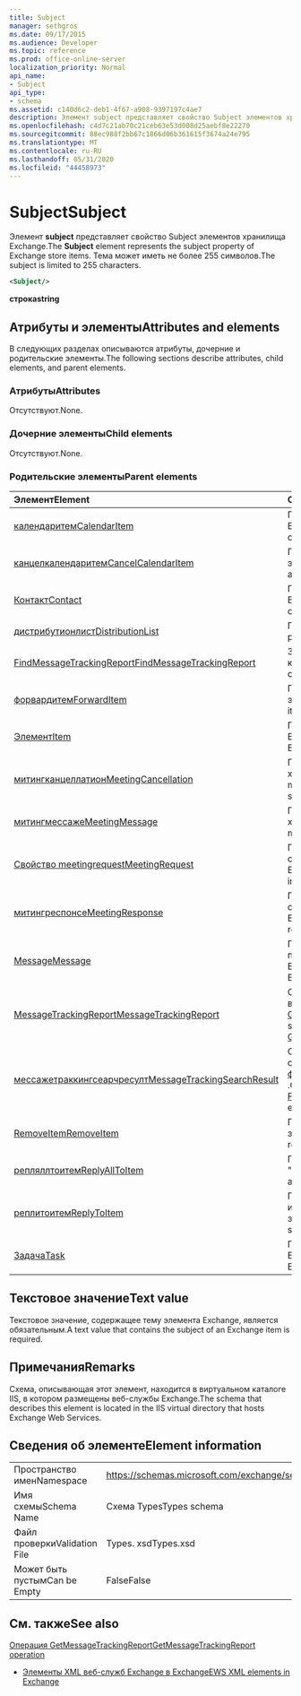 ```yaml
---
title: Subject
manager: sethgros
ms.date: 09/17/2015
ms.audience: Developer
ms.topic: reference
ms.prod: office-online-server
localization_priority: Normal
api_name:
- Subject
api_type:
- schema
ms.assetid: c140d6c2-deb1-4f67-a908-9397197c4ae7
description: Элемент subject представляет свойство Subject элементов хранилища Exchange. Тема может иметь не более 255 символов.
ms.openlocfilehash: c4d7c21ab70c21ceb63e53d008d25aebf8e22270
ms.sourcegitcommit: 88ec988f2bb67c1866d06b361615f3674a24e795
ms.translationtype: MT
ms.contentlocale: ru-RU
ms.lasthandoff: 05/31/2020
ms.locfileid: "44458973"
---
```

# <a name="subject"></a><span data-ttu-id="ef844-104">Subject</span><span class="sxs-lookup"><span data-stu-id="ef844-104">Subject</span></span>

<span data-ttu-id="ef844-105">Элемент **subject** представляет свойство Subject элементов хранилища Exchange.</span><span class="sxs-lookup"><span data-stu-id="ef844-105">The **Subject** element represents the subject property of Exchange store items.</span></span> <span data-ttu-id="ef844-106">Тема может иметь не более 255 символов.</span><span class="sxs-lookup"><span data-stu-id="ef844-106">The subject is limited to 255 characters.</span></span> 
  
```XML
<Subject/>
```

 <span data-ttu-id="ef844-107">**строка**</span><span class="sxs-lookup"><span data-stu-id="ef844-107">**string**</span></span>
## <a name="attributes-and-elements"></a><span data-ttu-id="ef844-108">Атрибуты и элементы</span><span class="sxs-lookup"><span data-stu-id="ef844-108">Attributes and elements</span></span>

<span data-ttu-id="ef844-109">В следующих разделах описываются атрибуты, дочерние и родительские элементы.</span><span class="sxs-lookup"><span data-stu-id="ef844-109">The following sections describe attributes, child elements, and parent elements.</span></span>
  
### <a name="attributes"></a><span data-ttu-id="ef844-110">Атрибуты</span><span class="sxs-lookup"><span data-stu-id="ef844-110">Attributes</span></span>

<span data-ttu-id="ef844-111">Отсутствуют.</span><span class="sxs-lookup"><span data-stu-id="ef844-111">None.</span></span>
  
### <a name="child-elements"></a><span data-ttu-id="ef844-112">Дочерние элементы</span><span class="sxs-lookup"><span data-stu-id="ef844-112">Child elements</span></span>

<span data-ttu-id="ef844-113">Отсутствуют.</span><span class="sxs-lookup"><span data-stu-id="ef844-113">None.</span></span>
  
### <a name="parent-elements"></a><span data-ttu-id="ef844-114">Родительские элементы</span><span class="sxs-lookup"><span data-stu-id="ef844-114">Parent elements</span></span>

|<span data-ttu-id="ef844-115">**Элемент**</span><span class="sxs-lookup"><span data-stu-id="ef844-115">**Element**</span></span>|<span data-ttu-id="ef844-116">**Описание**</span><span class="sxs-lookup"><span data-stu-id="ef844-116">**Description**</span></span>|
|:-----|:-----|
|[<span data-ttu-id="ef844-117">календаритем</span><span class="sxs-lookup"><span data-stu-id="ef844-117">CalendarItem</span></span>](calendaritem.md) <br/> |<span data-ttu-id="ef844-118">Представляет элемент календаря Exchange.</span><span class="sxs-lookup"><span data-stu-id="ef844-118">Represents an Exchange calendar item.</span></span>  <br/> |
|[<span data-ttu-id="ef844-119">канцелкалендаритем</span><span class="sxs-lookup"><span data-stu-id="ef844-119">CancelCalendarItem</span></span>](cancelcalendaritem.md) <br/> |<span data-ttu-id="ef844-120">Представляет объект отклика элемента календаря Cancel.</span><span class="sxs-lookup"><span data-stu-id="ef844-120">Represents a cancel calendar item response object.</span></span>  <br/> |
|[<span data-ttu-id="ef844-121">Контакт</span><span class="sxs-lookup"><span data-stu-id="ef844-121">Contact</span></span>](contact.md) <br/> |<span data-ttu-id="ef844-122">Представляет элемент контакта Exchange.</span><span class="sxs-lookup"><span data-stu-id="ef844-122">Represents an Exchange contact item.</span></span>  <br/> |
|[<span data-ttu-id="ef844-123">дистрибутионлист</span><span class="sxs-lookup"><span data-stu-id="ef844-123">DistributionList</span></span>](distributionlist.md) <br/> |<span data-ttu-id="ef844-124">Представляет список рассылки.</span><span class="sxs-lookup"><span data-stu-id="ef844-124">Represents a distribution list.</span></span>  <br/> |
|[<span data-ttu-id="ef844-125">FindMessageTrackingReport</span><span class="sxs-lookup"><span data-stu-id="ef844-125">FindMessageTrackingReport</span></span>](findmessagetrackingreport.md) <br/> |<span data-ttu-id="ef844-126">Задает условия для типов сообщений, которые требуется найти.</span><span class="sxs-lookup"><span data-stu-id="ef844-126">Specifies criteria for the types of messages to find.</span></span>  <br/> |
|[<span data-ttu-id="ef844-127">форвардитем</span><span class="sxs-lookup"><span data-stu-id="ef844-127">ForwardItem</span></span>](forwarditem.md) <br/> |<span data-ttu-id="ef844-128">Представляет объект прямого отклика элементов вперед.</span><span class="sxs-lookup"><span data-stu-id="ef844-128">Represents a forward item smart response object.</span></span>  <br/> |
|[<span data-ttu-id="ef844-129">Элемент</span><span class="sxs-lookup"><span data-stu-id="ef844-129">Item</span></span>](item.md) <br/> |<span data-ttu-id="ef844-130">Представляет элемент в хранилище Exchange.</span><span class="sxs-lookup"><span data-stu-id="ef844-130">Represents an item in the Exchange store.</span></span>  <br/> |
|[<span data-ttu-id="ef844-131">митингканцеллатион</span><span class="sxs-lookup"><span data-stu-id="ef844-131">MeetingCancellation</span></span>](meetingcancellation.md) <br/> |<span data-ttu-id="ef844-132">Представляет отмену собрания в хранилище Exchange.</span><span class="sxs-lookup"><span data-stu-id="ef844-132">Represents a meeting cancellation in the Exchange store.</span></span>  <br/> |
|[<span data-ttu-id="ef844-133">митингмессаже</span><span class="sxs-lookup"><span data-stu-id="ef844-133">MeetingMessage</span></span>](meetingmessage.md) <br/> |<span data-ttu-id="ef844-134">Представляет сообщение о собрании в хранилище Exchange.</span><span class="sxs-lookup"><span data-stu-id="ef844-134">Represents a meeting message in the Exchange store.</span></span>  <br/> |
|[<span data-ttu-id="ef844-135">Свойство meetingrequest</span><span class="sxs-lookup"><span data-stu-id="ef844-135">MeetingRequest</span></span>](meetingrequest.md) <br/> |<span data-ttu-id="ef844-136">Представляет приглашение на собрание в хранилище Exchange.</span><span class="sxs-lookup"><span data-stu-id="ef844-136">Represents a meeting request in the Exchange store.</span></span>  <br/> |
|[<span data-ttu-id="ef844-137">митингреспонсе</span><span class="sxs-lookup"><span data-stu-id="ef844-137">MeetingResponse</span></span>](meetingresponse.md) <br/> |<span data-ttu-id="ef844-138">Представляет ответ на приглашение на собрание в хранилище Exchange.</span><span class="sxs-lookup"><span data-stu-id="ef844-138">Represents a meeting response in the Exchange store.</span></span>  <br/> |
|[<span data-ttu-id="ef844-139">Message</span><span class="sxs-lookup"><span data-stu-id="ef844-139">Message</span></span>](message-ex15websvcsotherref.md) <br/> |<span data-ttu-id="ef844-140">Представляет сообщение электронной почты в хранилище Exchange.</span><span class="sxs-lookup"><span data-stu-id="ef844-140">Represents an e-mail in the Exchange store.</span></span>  <br/> |
|[<span data-ttu-id="ef844-141">MessageTrackingReport</span><span class="sxs-lookup"><span data-stu-id="ef844-141">MessageTrackingReport</span></span>](messagetrackingreport.md) <br/> |<span data-ttu-id="ef844-142">Содержит одно сообщение, которое возвращается в [Операция GetMessageTrackingReport](getmessagetrackingreport-operation.md).</span><span class="sxs-lookup"><span data-stu-id="ef844-142">Contains a single message that is returned in a [GetMessageTrackingReport operation](getmessagetrackingreport-operation.md).</span></span>  <br/> |
|[<span data-ttu-id="ef844-143">мессажетраккингсеарчресулт</span><span class="sxs-lookup"><span data-stu-id="ef844-143">MessageTrackingSearchResult</span></span>](messagetrackingsearchresult.md) <br/> |<span data-ttu-id="ef844-144">Содержит один результат одного сообщения для элемента [финдмессажетраккингрепортреспонсе](findmessagetrackingreportresponse.md) .</span><span class="sxs-lookup"><span data-stu-id="ef844-144">Contains a single message result for a [FindMessageTrackingReportResponse](findmessagetrackingreportresponse.md) element.</span></span>  <br/> |
|[<span data-ttu-id="ef844-145">RemoveItem</span><span class="sxs-lookup"><span data-stu-id="ef844-145">RemoveItem</span></span>](removeitem.md) <br/> |<span data-ttu-id="ef844-146">Представляет объект ответа "удалить элемент".</span><span class="sxs-lookup"><span data-stu-id="ef844-146">Represents a remove item response object.</span></span>  <br/> |
|[<span data-ttu-id="ef844-147">репляллтоитем</span><span class="sxs-lookup"><span data-stu-id="ef844-147">ReplyAllToItem</span></span>](replyalltoitem.md) <br/> |<span data-ttu-id="ef844-148">Представляет объект Smart отклика "ответить всем".</span><span class="sxs-lookup"><span data-stu-id="ef844-148">Represents a reply-to-all smart response object.</span></span>  <br/> |
|[<span data-ttu-id="ef844-149">реплитоитем</span><span class="sxs-lookup"><span data-stu-id="ef844-149">ReplyToItem</span></span>](replytoitem.md) <br/> |<span data-ttu-id="ef844-150">Представляет объект интеллектуального ответа "ответить на элемент".</span><span class="sxs-lookup"><span data-stu-id="ef844-150">Represents a reply-to-item smart response object.</span></span>  <br/> |
|[<span data-ttu-id="ef844-151">Задача</span><span class="sxs-lookup"><span data-stu-id="ef844-151">Task</span></span>](task.md) <br/> |<span data-ttu-id="ef844-152">Представляет задачу в хранилище Exchange.</span><span class="sxs-lookup"><span data-stu-id="ef844-152">Represents a task in the Exchange store.</span></span>  <br/> |
   
## <a name="text-value"></a><span data-ttu-id="ef844-153">Текстовое значение</span><span class="sxs-lookup"><span data-stu-id="ef844-153">Text value</span></span>

<span data-ttu-id="ef844-154">Текстовое значение, содержащее тему элемента Exchange, является обязательным.</span><span class="sxs-lookup"><span data-stu-id="ef844-154">A text value that contains the subject of an Exchange item is required.</span></span>
  
## <a name="remarks"></a><span data-ttu-id="ef844-155">Примечания</span><span class="sxs-lookup"><span data-stu-id="ef844-155">Remarks</span></span>

<span data-ttu-id="ef844-156">Схема, описывающая этот элемент, находится в виртуальном каталоге IIS, в котором размещены веб-службы Exchange.</span><span class="sxs-lookup"><span data-stu-id="ef844-156">The schema that describes this element is located in the IIS virtual directory that hosts Exchange Web Services.</span></span>
  
## <a name="element-information"></a><span data-ttu-id="ef844-157">Сведения об элементе</span><span class="sxs-lookup"><span data-stu-id="ef844-157">Element information</span></span>

|||
|:-----|:-----|
|<span data-ttu-id="ef844-158">Пространство имен</span><span class="sxs-lookup"><span data-stu-id="ef844-158">Namespace</span></span>  <br/> |https://schemas.microsoft.com/exchange/services/2006/types  <br/> |
|<span data-ttu-id="ef844-159">Имя схемы</span><span class="sxs-lookup"><span data-stu-id="ef844-159">Schema Name</span></span>  <br/> |<span data-ttu-id="ef844-160">Схема Types</span><span class="sxs-lookup"><span data-stu-id="ef844-160">Types schema</span></span>  <br/> |
|<span data-ttu-id="ef844-161">Файл проверки</span><span class="sxs-lookup"><span data-stu-id="ef844-161">Validation File</span></span>  <br/> |<span data-ttu-id="ef844-162">Types. xsd</span><span class="sxs-lookup"><span data-stu-id="ef844-162">Types.xsd</span></span>  <br/> |
|<span data-ttu-id="ef844-163">Может быть пустым</span><span class="sxs-lookup"><span data-stu-id="ef844-163">Can be Empty</span></span>  <br/> |<span data-ttu-id="ef844-164">False</span><span class="sxs-lookup"><span data-stu-id="ef844-164">False</span></span>  <br/> |
   
## <a name="see-also"></a><span data-ttu-id="ef844-165">См. также</span><span class="sxs-lookup"><span data-stu-id="ef844-165">See also</span></span>



[<span data-ttu-id="ef844-166">Операция GetMessageTrackingReport</span><span class="sxs-lookup"><span data-stu-id="ef844-166">GetMessageTrackingReport operation</span></span>](getmessagetrackingreport-operation.md)


- [<span data-ttu-id="ef844-167">Элементы XML веб-служб Exchange в Exchange</span><span class="sxs-lookup"><span data-stu-id="ef844-167">EWS XML elements in Exchange</span></span>](ews-xml-elements-in-exchange.md)

